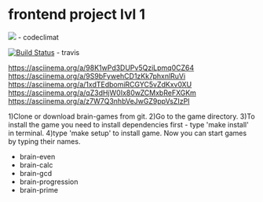 # frontend project lvl 1
<a href="https://codeclimate.com/github/WonderMad/frontend-project-lvl1/maintainability"><img src="https://api.codeclimate.com/v1/badges/14f195539c33c1e5b604/maintainability" /></a> - codeclimat

[![Build Status](https://travis-ci.org/WonderMad/frontend-project-lvl1.svg?branch=master)](https://travis-ci.org/WonderMad/frontend-project-lvl1) - travis

https://asciinema.org/a/98K1wPd3DUPv5QziLpmq0CZ64
https://asciinema.org/a/9S9bFywehCD1zKk7phxnlRuVi
https://asciinema.org/a/1xdTEdbomiRCGYC5vZdKxv0XU
https://asciinema.org/a/qZ3dHjW0Ix80wZCMxbReFXGKm
https://asciinema.org/a/z7W7Q3nhbVeJwGZ9ppVsZIzPI

1)Clone or download brain-games from git.
2)Go to the game directory.
3)To install the game you need to install dependencies first - type 'make install' in terminal.
4)type 'make setup' to install game.
Now you can start games by typing their names.

- brain-even
- brain-calc
- brain-gcd
- brain-progression
- brain-prime





